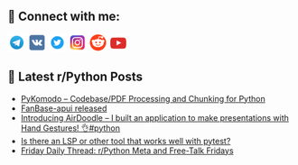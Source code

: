 ## 🔎 Connect with me:
[<img src="https://github.com/bullbesh/bullbesh/blob/main/images/Telegram.png" width="32" height="32" />](https://t.me/bullbesh)
[<img src="https://github.com/bullbesh/bullbesh/blob/main/images/VK.png" width="32" height="32" />](https://vk.com/bullbesh)
[<img src="https://github.com/bullbesh/bullbesh/blob/main/images/Twitter.png" width="32" height="32" />](https://twitter.com/bullbesh1)
[<img src="https://github.com/bullbesh/bullbesh/blob/main/images/Instagram.png" width="32" height="32" />](https://www.instagram.com/bullbesh)
[<img src="https://github.com/bullbesh/bullbesh/blob/main/images/Reddit.png" width="32" height="32" />](https://www.reddit.com/user/bullbesh)
[<img src="https://github.com/bullbesh/bullbesh/blob/main/images/YouTube.png" width="32" height="32" />](https://www.youtube.com/channel/UCtfjRs6uzgq5mfm8S06WTcg)

## 📕 Latest r/Python Posts
<!-- BLOG-POST-LIST:START -->
- [PyKomodo – Codebase/PDF Processing and Chunking for Python](https://www.reddit.com/r/Python/comments/1j03kbm/pykomodo_codebasepdf_processing_and_chunking_for/)
- [FanBase-apui released](https://www.reddit.com/r/Python/comments/1j02hnp/fanbaseapui_released/)
- [Introducing AirDoodle – I built an application to make presentations with Hand Gestures! 👌#python](https://www.reddit.com/r/Python/comments/1izzw4t/introducing_airdoodle_i_built_an_application_to/)
- [Is there an LSP or other tool that works well with pytest?](https://www.reddit.com/r/Python/comments/1izwg6r/is_there_an_lsp_or_other_tool_that_works_well/)
- [Friday Daily Thread: r/Python Meta and Free-Talk Fridays](https://www.reddit.com/r/Python/comments/1izueaz/friday_daily_thread_rpython_meta_and_freetalk/)
<!-- BLOG-POST-LIST:END -->
